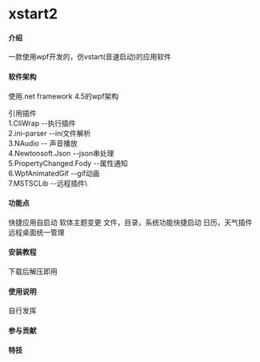 # xstart2

#### 介绍
一款使用wpf开发的，仿vstart(音速启动)的应用软件

#### 软件架构
使用.net framework 4.5的wpf架构

引用插件\
1.CliWrap --执行插件\
2.ini-parser --ini文件解析\
3.NAudio     -- 声音播放\
4.Newtonsoft.Json    --json串处理\
5.PropertyChanged.Fody    --属性通知\
6.WpfAnimatedGif           --gif动画\
7.MSTSCLib       --远程插件\

#### 功能点
快捷应用自启动
软体主题变更
文件，目录，系统功能快捷启动
日历，天气插件
远程桌面统一管理

#### 安装教程

下载后解压即用

#### 使用说明

自行发挥

#### 参与贡献


#### 特技

